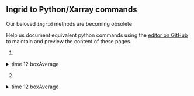 ## Ingrid to Python/Xarray commands

Our beloved `ingrid` methods are becoming obsolete

Help us document equivalent python commands using the [editor on GitHub](https://github.com/naomi-henderson/ingrid2python/edit/main/docs/index.md) to maintain and preview the content of these pages.

1.
<details>
  <summary>time 12 boxAverage</summary>
<p>  

>ingrid
```
time 12 boxAverage
```

>python

	.ds.coarsen(time=12,boundary='trim').mean()
	# change `.mean()` to `.max()` to get the maximum value in each box

</p>
</details>

2.
<details>
  <summary>time 12 boxAverage</summary>
<p>  

>ingrid
```
time 12 boxAverage
```

>python

	.ds.coarsen(time=12,boundary='trim').mean()
	# change `.mean()` to `.max()` to get the maximum value in each box

</p>
</details>

